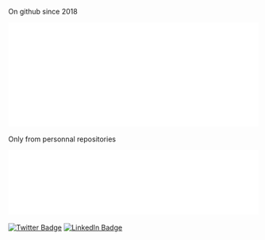 On github since 2018


<!--![Metrics](/metrics.plugin.introduction.repository.svg)-->
![Metrics](/metrics.plugin.isocalendar.svg)

Only from personnal repositories

![Metrics](/metrics.plugin.languages.svg)

<!--START_SECTION:waka-->
<!--END_SECTION:waka-->

[![Twitter Badge](https://img.shields.io/badge/Twitter-Profile-informational?style=flat&logo=twitter&logoColor=white&color=1CA2F1)](https://twitter.com/jesuis_roux)
[![LinkedIn Badge](https://img.shields.io/badge/LinkedIn-Profile-informational?style=flat&logo=linkedin&logoColor=white&color=0D76A8)](https://www.linkedin.com/in/koebelt/)
